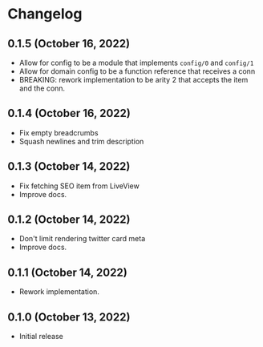 # Changelog

## 0.1.5 (October 16, 2022)

- Allow for config to be a module that implements `config/0` and `config/1`
- Allow for domain config to be a function reference that receives a conn
- BREAKING: rework implementation to be arity 2 that accepts the item and the conn.

## 0.1.4 (October 16, 2022)

- Fix empty breadcrumbs
- Squash newlines and trim description

## 0.1.3 (October 14, 2022)

- Fix fetching SEO item from LiveView
- Improve docs.

## 0.1.2 (October 14, 2022)

- Don't limit rendering twitter card meta
- Improve docs.

## 0.1.1 (October 14, 2022)

- Rework implementation.

## 0.1.0 (October 13, 2022)

- Initial release
